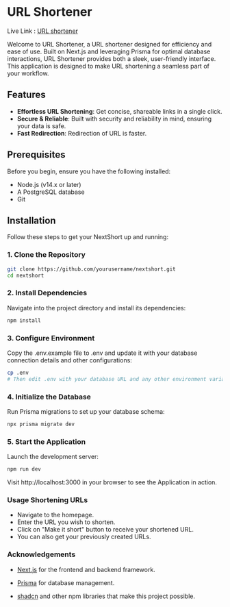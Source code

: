 # URL Shortener

Live Link  : [URL shortener](https://url-shortener-theta-weld.vercel.app/)

Welcome to URL Shortener, a URL shortener designed for efficiency and ease of use. Built on Next.js and leveraging Prisma for optimal database interactions, URL Shortener provides both a sleek, user-friendly interface. This application is designed to make URL shortening a seamless part of your workflow.

## Features

- **Effortless URL Shortening**: Get concise, shareable links in a single click.
- **Secure & Reliable**: Built with security and reliability in mind, ensuring your data is safe.
- **Fast Redirection**: Redirection of URL is faster.


## Prerequisites

Before you begin, ensure you have the following installed:

- Node.js (v14.x or later)
- A PostgreSQL database
- Git

## Installation

Follow these steps to get your NextShort up and running:

### 1. Clone the Repository

```bash
git clone https://github.com/yourusername/nextshort.git
cd nextshort
```

### 2. Install Dependencies

Navigate into the project directory and install its dependencies:

```bash
npm install
```

### 3. Configure Environment

Copy the .env.example file to .env and update it with your database connection details and other configurations:

```bash
cp .env
# Then edit .env with your database URL and any other environment variables
```

### 4. Initialize the Database

Run Prisma migrations to set up your database schema:

```bash
npx prisma migrate dev
```

### 5. Start the Application

Launch the development server:

```bash
npm run dev
```

Visit http://localhost:3000 in your browser to see the Application in action.

### Usage Shortening URLs

- Navigate to the homepage.
- Enter the URL you wish to shorten.
- Click on "Make it short" button to receive your shortened URL.
- You can also get your previously created URLs.


### Acknowledgements

- [Next.js](https://www.google.com/url?sa=t&source=web&rct=j&opi=89978449&url=https://nextjs.org/&ved=2ahUKEwj0nfm1u4-FAxW9wTgGHdW4CvMQFnoECAcQAQ&usg=AOvVaw2lvpxQDmLPmn3zhK26RJ4F) for the frontend and backend framework.

- [Prisma](https://www.google.com/url?sa=t&source=web&rct=j&opi=89978449&url=https://www.prisma.io/&ved=2ahUKEwjSrrHEu4-FAxXa7TgGHWftDIIQFnoECAcQAQ&usg=AOvVaw2b8GP2jeZluoXn4yBH9QGM) for database management.

- [shadcn](https://www.google.com/url?sa=t&source=web&rct=j&opi=89978449&url=https://ui.shadcn.com/&ved=2ahUKEwj9teLJu4-FAxVm7zgGHfJnDjwQFnoECAcQAQ&usg=AOvVaw26SVeBbB0mrlJEGtTeLGQW) and other npm libraries that make this project possible.